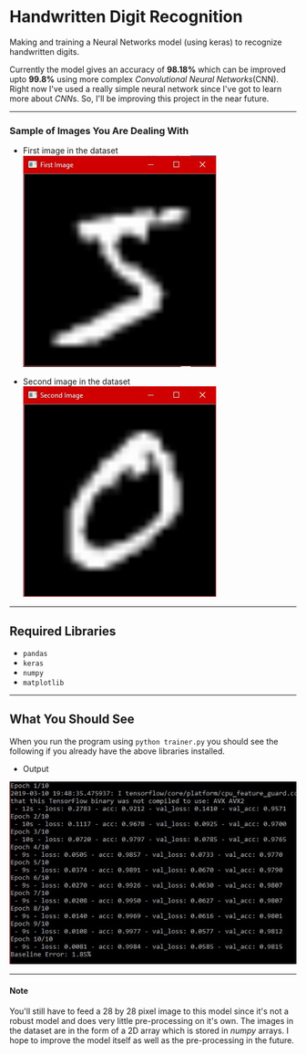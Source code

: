 # Handwritten Digit Recognition

Making and training a Neural Networks model (using keras) to recognize handwritten digits.

Currently the model gives an accuracy of **98.18%** which can be improved upto **99.8%** using more complex *Convolutional Neural
Networks*(CNN). Right now I've used a really simple neural network since I've got to learn more about *CNN*s. So, I'll be improving 
this project in the near future.

***

### Sample of Images You Are Dealing With

* First image in the dataset
![first.jpg](first.jpg)

* Second image in the dataset
![second.jpg](second.jpg)

***

## Required Libraries

* `pandas`
* `keras`
* `numpy`
* `matplotlib`

***

## What You Should See

When you run the program using `python trainer.py` you should see the following if you already have the above libraries installed.

* Output


![output.jpg](output.jpg)

***

#### Note

You'll still have to feed a 28 by 28 pixel image to this model since it's not a robust model and does very little pre-processing on it's own. The images in the dataset are in the form of a 2D array which is stored in *numpy* arrays.
I hope to improve the model itself as well as the pre-processing in the future.